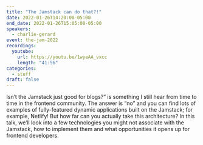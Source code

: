 ```yaml
---
title: "The Jamstack can do that?!"
date: 2022-01-26T14:20:00-05:00
end_date: 2022-01-26T15:05:00-05:00
speakers:
  - charlie-gerard
event: the-jam-2022
recordings:
  youtube:
    url: https://youtu.be/1wyeAA_vxcc
    length: "41:56"
categories:
  - stuff
draft: false
---
```


Isn’t the Jamstack just good for blogs?” is something I still hear from time to time in the frontend community. The answer is “no” and you can find lots of examples of fully-featured dynamic applications built on the Jamstack; for example, Netlify! But how far can you actually take this architecture? In this talk, we’ll look into a few technologies you might not associate with the Jamstack, how to implement them and what opportunities it opens up for frontend developers.
